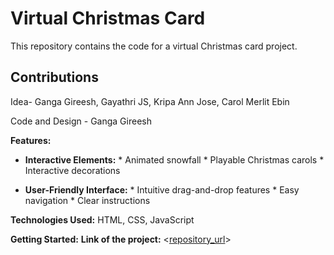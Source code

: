 # Virtual Christmas Card

This repository contains the code for a virtual Christmas card project. 

## Contributions ##
Idea- Ganga Gireesh, Gayathri JS, Kripa Ann Jose, Carol Merlit Ebin

Code and Design - Ganga Gireesh



**Features:**

* **Interactive Elements:** 
        * Animated snowfall
        * Playable Christmas carols
        * Interactive decorations
          
* **User-Friendly Interface:** 
        * Intuitive drag-and-drop features 
        * Easy navigation 
        * Clear instructions

**Technologies Used:**
    HTML, CSS, JavaScript 
   
**Getting Started:**
**Link of the project:**
  <[repository_url](https://github.com/Gaanggaa/Tech-4.0)>
